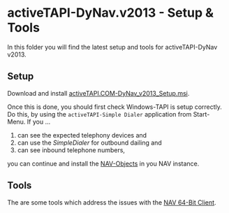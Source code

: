 # activeTAPI-DyNav.v2013 - Setup & Tools

In this folder you will find the latest setup and tools for activeTAPI-DyNav v2013.


## Setup

Download and install [activeTAPI.COM-DyNav_v2013_Setup.msi]().  

Once this is done, you should first check Windows-TAPI is setup correctly. Do this, by using the `activeTAPI-Simple Dialer` application from Start-Menu. If you ... 

1) can see the expected telephony devices and 
2) can use the *SimpleDialer* for outbound dailing and 
3) can see inbound telephone numbers, 

you can continue and install the [NAV-Objects](<https://github.com/SchmidteServices/activeTAPI-DyNav/tree/master/NavObjects>) in you NAV instance. 


## Tools

The are some tools which address the issues with the [NAV 64-Bit Client](doc/x64Client.md). 


